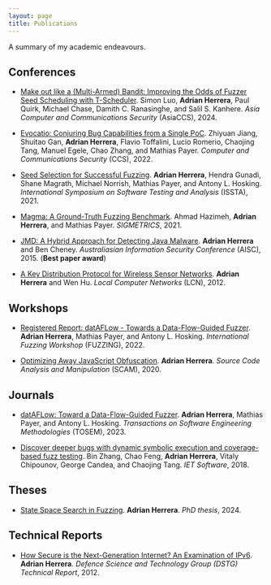 ```yaml
---
layout: page
title: Publications
---
```


A summary of my academic endeavours.

## Conferences

* [Make out like a (Multi-Armed) Bandit: Improving the Odds of Fuzzer Seed
Scheduling with T-Scheduler](/assets/publications/thompson.pdf).
Simon Luo, **Adrian Herrera**, Paul Quirk, Michael Chase, Damith C. Ranasinghe, and Salil S. Kanhere.
_Asia Computer and Communications Security_ (AsiaCCS), 2024.

* [Evocatio: Conjuring Bug Capabilities from a Single PoC](/assets/publications/evocatio.pdf).
Zhiyuan Jiang, Shuitao Gan, **Adrian Herrera**, Flavio Toffalini, Lucio Romerio, Chaojing Tang, Manuel Egele, Chao Zhang, and Mathias Payer.
_Computer and Communications Security_ (CCS), 2022.

* [Seed Selection for Successful Fuzzing](/assets/publications/seed-selection.pdf).
**Adrian Herrera**, Hendra Gunadi, Shane Magrath, Michael Norrish, Mathias Payer, and Antony L. Hosking.
_International Symposium on Software Testing and Analysis_ (ISSTA), 2021.

* [Magma: A Ground-Truth Fuzzing Benchmark](/assets/publications/magma.pdf).
Ahmad Hazimeh, **Adrian Herrera**, and Mathias Payer.
_SIGMETRICS_, 2021.

* [JMD: A Hybrid Approach for Detecting Java Malware](/assets/publications/jmd.pdf).
**Adrian Herrera** and Ben Cheney.
_Australiasian Information Security Conference_ (AISC), 2015.
(**Best paper award**)

* [A Key Distribution Protocol for Wireless Sensor Networks](/assets/publications/key-distro-wsn.pdf).
**Adrian Herrera** and Wen Hu.
_Local Computer Networks_ (LCN), 2012.

## Workshops

* [Registered Report: datAFLow - Towards a Data-Flow-Guided Fuzzer](/assets/publications/dataflow-rr.pdf).
**Adrian Herrera**, Mathias Payer, and Antony L. Hosking.
_International Fuzzing Workshop_ (FUZZING), 2022.

* [Optimizing Away JavaScript Obfuscation](/assets/publications/safe-deobs.pdf).
**Adrian Herrera**.
_Source Code Analysis and Manipulation_ (SCAM), 2020.

## Journals

* [datAFLow: Toward a Data-Flow-Guided Fuzzer](/assets/publications/dataflow.pdf).
**Adrian Herrera**, Mathias Payer, and Antony L. Hosking.
_Transactions on Software Engineering Methodologies_ (TOSEM), 2023.

* [Discover deeper bugs with dynamic symbolic execution and coverage-based fuzz testing](/assets/publications/deep-bugs.pdf).
Bin Zhang, Chao Feng, **Adrian Herrera**, Vitaly Chipounov, George Candea, and Chaojing Tang.
_IET Software_, 2018.

## Theses

* [State Space Search in Fuzzing](/assets/publications/phd.pdf).
**Adrian Herrera**.
_PhD thesis_, 2024.

## Technical Reports

* [How Secure is the Next-Generation Internet? An Examination of IPv6](/assets/publications/ipv6.pdf).
**Adrian Herrera**.
_Defence Science and Technology Group (DSTG) Technical Report_, 2012.
